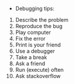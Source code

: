 * Debugging tips:
1. Describe the problem
2. Reproduce the bug
3. Play computer
4. Fix the error
5. Print is your friend
6. Use a debugger
7. Take a break 
8. Ask a friend
9. Run (execute) often 
10. Ask stackoverflow 

